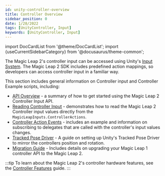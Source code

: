 ```yaml
---
id: unity-controller-overview
title: Controller Overview
sidebar_position: 0
date: 1/28/2022
tags: [UnityController, Input]
keywords: [UnityController, Input]
---
```

import DocCardList from '@theme/DocCardList';
import {useCurrentSidebarCategory} from '@docusaurus/theme-common';

The Magic Leap 2's controller input can be accessed using Unity's [Input System](https://docs.unity3d.com/Packages/com.unity.inputsystem@1.0/manual/QuickStartGuide.html). The Magic Leap 2 SDK includes predefined action mappings, so developers can access controller input in a familiar way. 

This section includes general information on Controller input and Controller Example scripts, including:

- [API Overview](/versioned_docs/version-02-Aug-2023/guides/unity/input/controller/controller-api-overview.md) - a summary of how to get started using the Magic Leap 2 Controller Input API.
- [Reading Controller Input](/versioned_docs/version-02-Aug-2023/guides/unity/input/controller/reading-controller-input.md) - demonstrates how to read the Magic Leap 2 Controller input values directly from the `MagicLeapInputs.ControllerActions`.
- [Controller Action Events](/versioned_docs/version-02-Aug-2023/guides/unity/input/controller/controller-action-events.md) - includes an example and information on subscribing to delegates that are called with the controller's input values changes.
- [Tracked Pose Driver](/versioned_docs/version-02-Aug-2023/guides/unity/input/controller/tracked-pose-driver-controller.md) - A guide on setting up Unity's Tracked Pose Driver to mirror the controllers position and rotation.
- [Migration Guide](/versioned_docs/version-02-Aug-2023/guides/unity/input/controller/controller-porting-guide.md) - Includes details on upgrading your Magic Leap 1 controller API to the Magic Leap 2.

:::tip
To learn about the Magic Leap 2's controller hardware features, see the [Controller Features](/versioned_docs/version-02-Aug-2023/guides/features/controller-features.md) guide.
:::

<DocCardList items={useCurrentSidebarCategory().items}/>

